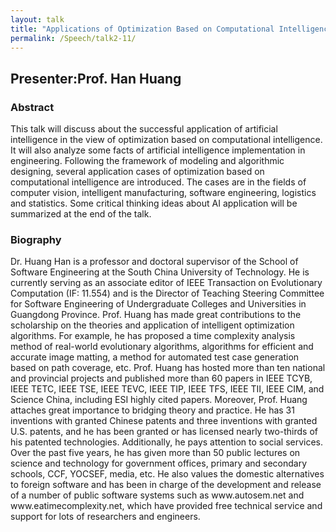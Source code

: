 ```yaml
---
layout: talk
title: "Applications of Optimization Based on Computational Intelligence"
permalink: /Speech/talk2-11/
---
```


<div class="talk-container">
    <div class="talk-header">
        <h2>Presenter:Prof. Han Huang</h2>
    </div>
    <h3>Abstract</h3>
    <p>
    This talk will discuss about the successful application of artificial intelligence in the view of optimization based on computational intelligence. It will also analyze some facts of artificial intelligence implementation in engineering. Following the framework of modeling and algorithmic designing, several application cases of optimization based on computational intelligence are introduced. The cases are in the fields of computer vision, intelligent manufacturing, software engineering, logistics and statistics. Some critical thinking ideas about AI application will be summarized at the end of the talk.
    </p>
    <h3>Biography</h3>
    <p>
    Dr. Huang Han is a professor and doctoral supervisor of the School of Software Engineering at the South China University of Technology. He is currently serving as an associate editor of IEEE Transaction on Evolutionary Computation (IF: 11.554) and is the Director of Teaching Steering Committee for Software Engineering of Undergraduate Colleges and Universities in Guangdong Province. Prof. Huang has made great contributions to the scholarship on the theories and application of intelligent optimization algorithms. For example, he has proposed a time complexity analysis method of real-world evolutionary algorithms, algorithms for efficient and accurate image matting, a method for automated test case generation based on path coverage, etc. Prof. Huang has hosted more than ten national and provincial projects and published more than 60 papers in IEEE TCYB, IEEE TETC, IEEE TSE, IEEE TEVC, IEEE TIP, IEEE TFS, IEEE TII, IEEE CIM, and Science China, including ESI highly cited papers. Moreover, Prof. Huang attaches great importance to bridging theory and practice. He has 31 inventions with granted Chinese patents and three inventions with granted U.S. patents, and he has been granted or has licensed nearly two-thirds of his patented technologies. Additionally, he pays attention to social services. Over the past five years, he has given more than 50 public lectures on science and technology for government offices, primary and secondary schools, CCF, YOCSEF, media, etc. He also values the domestic alternatives to foreign software and has been in charge of the development and release of a number of public software systems such as www.autosem.net and www.eatimecomplexity.net, which have provided free technical service and support for lots of researchers and engineers.
    </p>
</div>
